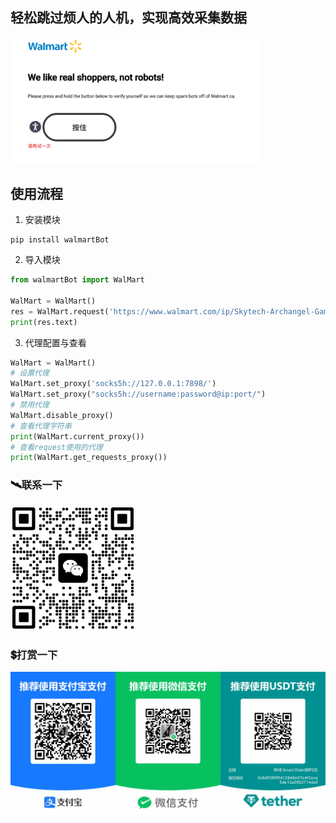 ## 轻松跳过烦人的人机，实现高效采集数据
<img src="https://raw.githubusercontent.com/xiaomuge898/xiaomuge898/refs/heads/main/walmart-img/2025-10-04_15-25-18.png" width="400"/>

## 使用流程
1. 安装模块
```shell
pip install walmartBot
```
2. 导入模块
```python
from walmartBot import WalMart

WalMart = WalMart()
res = WalMart.request('https://www.walmart.com/ip/Skytech-Archangel-Gaming-PC-Desktop-AMD-Ryzen-7-7700-NVIDIA-GeForce-RTX-5060-1TB-Gen4-NVMe-SSD-32GB-DDR5-RAM-Windows-11/17438712331?athAsset=eyJhdGhjcGlkIjoiMTc0Mzg3MTIzMzEiLCJhdGhzdGlkIjoiQ1MwMjAiLCJhdGhhbmNpZCI6Ikl0ZW1DYXJvdXNlbCIsImF0aHJrIjowLjB9&athena=true')
print(res.text)
```
3. 代理配置与查看
```python
WalMart = WalMart()
# 设置代理
WalMart.set_proxy('socks5h://127.0.0.1:7898/')
WalMart.set_proxy("socks5h://username:password@ip:port/")
# 禁用代理
WalMart.disable_proxy()
# 查看代理字符串
print(WalMart.current_proxy())
# 查看request使用的代理
print(WalMart.get_requests_proxy())
```
### 🛰️联系一下
<img src="https://raw.githubusercontent.com/xiaomuge898/xiaomuge898/refs/heads/main/user-img/848103c0e57c4df88511da3bcc6465a6.jpeg" width="200"/>

### 💲打赏一下
<img src="https://raw.githubusercontent.com/xiaomuge898/xiaomuge898/refs/heads/main/user-img/22e0a80d5b552028d5887a13b0aa5ba78b3e82a7.jpg" width="600"/>
